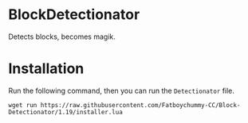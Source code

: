 # BlockDetectionator

Detects blocks, becomes magik.

# Installation

Run the following command, then you can run the `Detectionator` file.

`wget run https://raw.githubusercontent.com/Fatboychummy-CC/Block-Detectionator/1.19/installer.lua`
